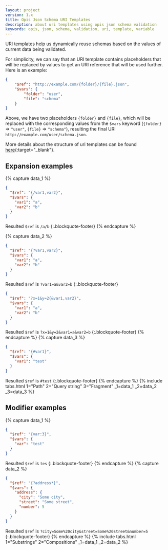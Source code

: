 ```yaml
---
layout: project
version: 1.x
title: Opis Json Schema URI Templates
description: about uri templates using opis json schema validation
keywords: opis, json, schema, validation, uri, template, variable
---
```


URI templates help us dynamically reuse schemas based on the values of current data being validated.

For simplicity, we can say that an URI template contains placeholders that will be replaced by
values to get an URI reference that will be used further. Here is an example:

```json
{
    "$ref": "http://example.com/{folder}/{file}.json",
    "$vars": {
        "folder": "user",
        "file": "schema"
    }
}
```

Above, we have two placeholders `{folder}` and `{file}`, which will be replaced with
the corresponding values from the `$vars` keyword (`{folder}` => `"user"`, `{file}` => `"schema"`),
resulting the final URI `http://example.com/user/schema.json`.

More details about the structure of uri templates can be found [here](https://tools.ietf.org/html/rfc6570){:target="_blank"}.

## Expansion examples

{% capture data_1 %}
```json
{
  "$ref": "{/var1,var2}",
  "$vars": {
    "var1": "a",
    "var2": "b"
  }
}
```
Resulted `$ref` is `/a/b`
{:.blockquote-footer}
{% endcapture %}

{% capture data_2 %}
```json
{
  "$ref": "{?var1,var2}",
  "$vars": {
    "var1": "a",
    "var2": "b"
  }
}
```

Resulted `$ref` is `?var1=a&var2=b`
{:.blockquote-footer}

```json
{
  "$ref": "?x=1&y=2{&var1,var2}",
  "$vars": {
    "var1": "a",
    "var2": "b"
  }
}
```

Resulted `$ref` is `?x=1&y=2&var1=a&var2=b`
{:.blockquote-footer}
{% endcapture %}
{% capture data_3 %}
```json
{
  "$ref": "{#var1}",
  "$vars": {
    "var1": "test"
  }
}
```

Resulted `$ref` is `#test`
{:.blockquote-footer}
{% endcapture %}
{% include tabs.html 1="Path" 2="Query string" 3="Fragment" _1=data_1 _2=data_2 _3=data_3 %}


## Modifier examples

{% capture data_1 %}
```json
{
  "$ref": "{var:3}",
  "$vars": {
    "var": "test"
  }
}
```
Resulted `$ref` is `tes`
{:.blockquote-footer}
{% endcapture %}
{% capture data_2 %}
```json
{
  "$ref": "{?address*}",
  "$vars": {
    "address": {
      "city": "Some city",
      "street": "Some street",
      "number": 5
    }
  }
}
```

Resulted `$ref` is `?city=Some%20city&street=Some%20street&number=5`
{:.blockquote-footer}
{% endcapture %}
{% include tabs.html 1="Substrings" 2="Compositions" _1=data_1 _2=data_2 %}
